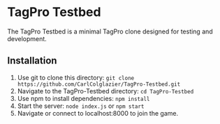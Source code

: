 # TagPro Testbed

The TagPro Testbed is a minimal TagPro clone designed for testing and development.

## Installation

1. Use git to clone this directory: `git clone https://github.com/CarlColglazier/TagPro-Testbed.git`
2. Navigate to the TagPro-Testbed directory: `cd TagPro-Testbed`
3. Use npm to install dependencies: `npm install`
4. Start the server: `node index.js` or `npm start`
5. Navigate or connect to localhost:8000 to join the game.
